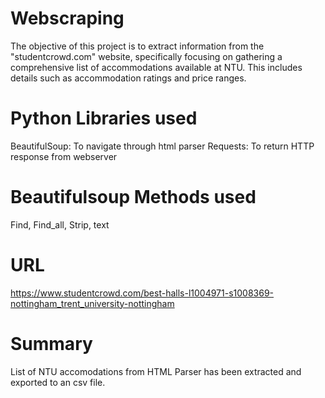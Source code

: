 # Webscraping

The objective of this project is to extract information from the "studentcrowd.com" website, specifically focusing on gathering a comprehensive list of accommodations available at NTU. This includes details such as accommodation ratings and price ranges.

# Python Libraries used

BeautifulSoup: To navigate through html parser 
Requests: To return HTTP response from webserver

# Beautifulsoup Methods used
Find, Find_all, Strip, text

# URL
https://www.studentcrowd.com/best-halls-l1004971-s1008369-nottingham_trent_university-nottingham

# Summary
List of NTU accomodations from HTML Parser has been extracted and exported to an csv file.
